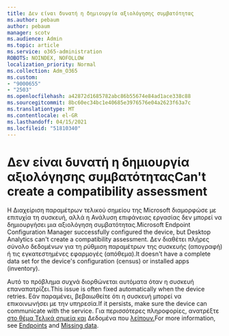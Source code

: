 ```yaml
---
title: Δεν είναι δυνατή η δημιουργία αξιολόγησης συμβατότητας
ms.author: pebaum
author: pebaum
manager: scotv
ms.audience: Admin
ms.topic: article
ms.service: o365-administration
ROBOTS: NOINDEX, NOFOLLOW
localization_priority: Normal
ms.collection: Adm_O365
ms.custom:
- "9000655"
- "2503"
ms.openlocfilehash: a42872d1685782abc86b55674e84ad1ace338c88
ms.sourcegitcommit: 8bc60ec34bc1e40685e3976576e04a2623f63a7c
ms.translationtype: MT
ms.contentlocale: el-GR
ms.lasthandoff: 04/15/2021
ms.locfileid: "51810340"
---
```

# <a name="cant-create-a-compatibility-assessment"></a><span data-ttu-id="df417-102">Δεν είναι δυνατή η δημιουργία αξιολόγησης συμβατότητας</span><span class="sxs-lookup"><span data-stu-id="df417-102">Can't create a compatibility assessment</span></span>

<span data-ttu-id="df417-103">Η Διαχείριση παραμέτρων τελικού σημείου της Microsoft διαμορφώσε με επιτυχία τη συσκευή, αλλά η Ανάλυση επιφάνειας εργασίας δεν μπορεί να δημιουργήσει μια αξιολόγηση συμβατότητας.</span><span class="sxs-lookup"><span data-stu-id="df417-103">Microsoft Endpoint Configuration Manager successfully configured the device, but Desktop Analytics can't create a compatibility assessment.</span></span> <span data-ttu-id="df417-104">Δεν διαθέτει πλήρες σύνολο δεδομένων για τη ρύθμιση παραμέτρων της συσκευής (απογραφή) ή τις εγκατεστημένες εφαρμογές (απόθεμα).</span><span class="sxs-lookup"><span data-stu-id="df417-104">It doesn't have a complete data set for the device's configuration (census) or installed apps (inventory).</span></span>

<span data-ttu-id="df417-105">Αυτό το πρόβλημα συχνά διορθώνεται αυτόματα όταν η συσκευή επαναπατρίζει.</span><span class="sxs-lookup"><span data-stu-id="df417-105">This issue is often fixed automatically when the device retries.</span></span> <span data-ttu-id="df417-106">Εάν παραμένει, βεβαιωθείτε ότι η συσκευή μπορεί να επικοινωνήσει με την υπηρεσία.</span><span class="sxs-lookup"><span data-stu-id="df417-106">If it persists, make sure the device can communicate with the service.</span></span> <span data-ttu-id="df417-107">Για περισσότερες πληροφορίες, ανατρέξτε [στο θέμα Τελικά σημεία και](https://docs.microsoft.com/configmgr/desktop-analytics/enable-data-sharing#endpoints) Δεδομένα που [λείπουν.](https://docs.microsoft.com/configmgr/desktop-analytics/monitor-connection-health#missing-data)</span><span class="sxs-lookup"><span data-stu-id="df417-107">For more information, see [Endpoints](https://docs.microsoft.com/configmgr/desktop-analytics/enable-data-sharing#endpoints) and [Missing data](https://docs.microsoft.com/configmgr/desktop-analytics/monitor-connection-health#missing-data).</span></span>
